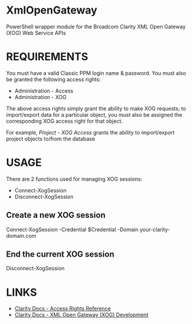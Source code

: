 # XmlOpenGateway
PowerShell wrapper module for the Broadcom Clarity XML Open Gateway (XOG) Web Service APIs

# REQUIREMENTS
You must have a valid Classic PPM login name & password. 
You must also be granted the following access rights:
  
  - Administration - Access
  - Administration - XOG 

The above access rights simply grant the ability to make XOG requests; to import/export data for a 
particular object, you must also be assigned the corresponding XOG access right for that object.

For example, _Project - XOG Access_ grants the ability to import/export project objects to/from the database

# USAGE
There are 2 functions used for managing XOG sessions:

  - Connect-XogSession
  - Disconnect-XogSession

## Create a new XOG session
Connect-XogSession -Credential $Credential -Domain your-clarity-domain.com

## End the current XOG session
Disconnect-XogSession

# LINKS
- [Clarity Docs - Access Rights Reference](https://techdocs.broadcom.com/us/en/ca-enterprise-software/business-management/clarity-project-and-portfolio-management-ppm-on-premise/16-2-0/reference/clarity-ppm-access-rights-reference.html)
- [Clarity Docs - XML Open Gateway (XOG) Development](https://techdocs.broadcom.com/us/en/ca-enterprise-software/business-management/clarity-project-and-portfolio-management-ppm-on-premise/16-2-0/reference/xml-open-gateway-xog-development.html)
